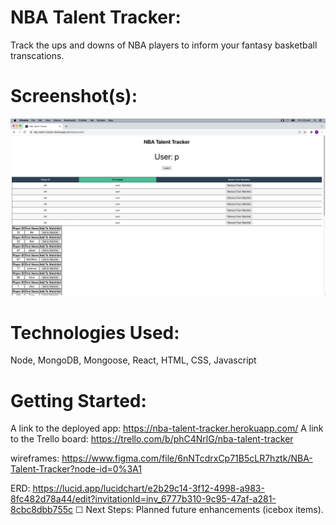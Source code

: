 # NBA Talent Tracker: 
Track the ups and downs of NBA players to inform your fantasy basketball transcations.

# Screenshot(s): 
![Screen shot of Main Page](./Screen%20Shot.png)

# Technologies Used: 
Node, MongoDB, Mongoose, React, HTML, CSS, Javascript

# Getting Started: 

A link to the deployed app: https://nba-talent-tracker.herokuapp.com/
A link to the Trello board: https://trello.com/b/phC4NrlG/nba-talent-tracker 

wireframes: https://www.figma.com/file/6nNTcdrxCp71B5cLR7hztk/NBA-Talent-Tracker?node-id=0%3A1 

ERD: https://lucid.app/lucidchart/e2b29c14-3f12-4998-a983-8fc482d78a44/edit?invitationId=inv_6777b310-9c95-47af-a281-8cbc8dbb755c
☐ Next Steps: Planned future enhancements (icebox items).

